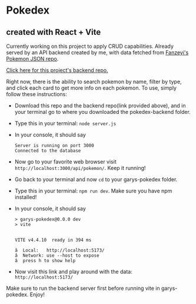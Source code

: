 # Pokedex 
## created with React + Vite


Currently working on this project to apply CRUD capabilities. Already served by an API backend created by me, with data fetched from [Fanzeyi's Pokemon JSON repo](https://github.com/fanzeyi/pokemon.json).

[Click here for this project's backend repo.](https://github.com/innopaolo/pokedex-backend) 

Right now, there is the ability to search pokemon by name, filter by type, and click each card to get more info on each pokemon. To use, simply follow these instructions:

- Download this repo and the backend repo(link provided above), and in your terminal go to where you downloaded the pokedex-backend folder.
- Type this in your terminal: `node server.js`
- In your console, it should say
    ```console
    Server is running on port 3000
    Connected to the database
    ```

- Now go to your favorite web browser visit `http://localhost:3000/api/pokemon/`. Keep it running!
- Go back to your terminal and now `cd` to your garys-pokedex folder.
- Type this in your terminal: `npm run dev`. Make sure you have npm installed!
- In your console, it should say
    ```console
    > garys-pokedex@0.0.0 dev
    > vite


    VITE v4.4.10  ready in 394 ms

    â  Local:   http://localhost:5173/
    â  Network: use --host to expose
    â  press h to show help
    ```

- Now visit this link and play around with the data: `http://localhost:5173/`

Make sure to run the backend server first before running vite in garys-pokedex. Enjoy!